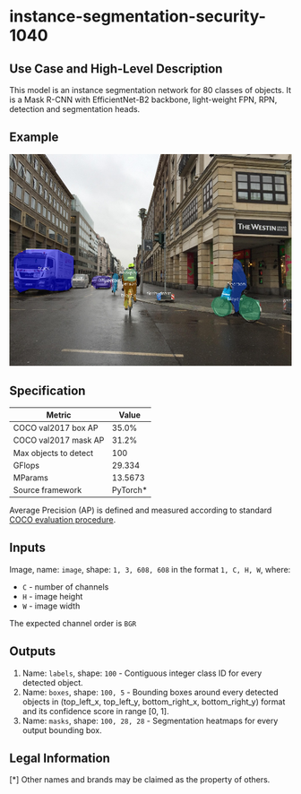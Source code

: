 # instance-segmentation-security-1040

## Use Case and High-Level Description

This model is an instance segmentation network for 80 classes of objects.
It is a Mask R-CNN with EfficientNet-B2 backbone, light-weight FPN, RPN,
detection and segmentation heads.

## Example

![](./description/instance-segmentation-security-1040.png)

## Specification

| Metric                          | Value                                     |
|---------------------------------|-------------------------------------------|
| COCO val2017 box AP             | 35.0%                                     |
| COCO val2017 mask AP            | 31.2%                                     |
| Max objects to detect           | 100                                       |
| GFlops                          | 29.334                                    |
| MParams                         | 13.5673                                   |
| Source framework                | PyTorch\*                                 |

Average Precision (AP) is defined and measured according to standard
[COCO evaluation procedure](https://cocodataset.org/#detection-eval).

## Inputs

Image, name: `image`, shape: `1, 3, 608, 608` in the format `1, C, H, W`, where:

- `C` - number of channels
- `H` - image height
- `W` - image width

The expected channel order is `BGR`

## Outputs

1.	Name: `labels`, shape: `100` - Contiguous integer class ID for every
    detected object.
2.	Name: `boxes`, shape: `100, 5` - Bounding boxes around every detected objects
    in (top_left_x, top_left_y, bottom_right_x, bottom_right_y) format and its
    confidence score in range [0, 1].
3.	Name: `masks`, shape: `100, 28, 28` - Segmentation heatmaps for every output
    bounding box.

## Legal Information
[*] Other names and brands may be claimed as the property of others.
